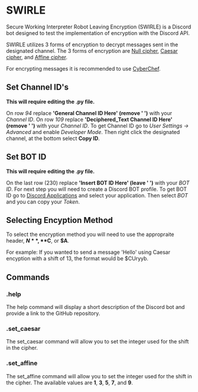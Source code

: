 # SWIRLE
Secure Working Interpreter Robot Leaving Encryption (SWIRLE) is a Discord bot designed to test the implementation of encryption with the Discord API.

SWIRLE utilizes 3 forms of encryption to decrypt messages sent in the designated channel. The 3 forms of encryption are [Null cipher](https://en.wikipedia.org/wiki/Null_cipher), 
[Caesar cipher](https://en.wikipedia.org/wiki/Caesar_cipher), and [Affine cipher](https://en.wikipedia.org/wiki/Affine_cipher).

For encrypting messages it is recommended to use [CyberChef](https://gchq.github.io/CyberChef/).

## Set Channel ID's
**This will require editing the .py file.**

On row *94* replace **'General Channel ID Here' (remove ' ')** with your *Channel ID*.
On row *109* replace **'Deciphered_Text Channel ID Here' (remove ' ')** with your *Channel ID*.
To get Channel ID go to *User Settings -> Advanced* and enable *Developer Mode*. Then right click the designated channel, at the bottom select **Copy ID**.

## Set BOT ID
**This will require editing the .py file.**

On the last row (230) replace **'Insert BOT ID Here' (leave ' ')** with your *BOT ID*.
For next step you will need to create a Discord BOT profile.
To get BOT ID go to [Discord Applications](https://discord.com/developers/applications) and select your application. Then select *BOT* and you can copy your *Token*.

## Selecting Encyption Method
To select the encryption method you will need to use the appropraite header, **$N**, **$C**, or **$A**.

For example: 
If you wanted to send a message 'Hello' using Caesar encyption with a shift of 13, the format would be $CUryyb.

## Commands

### .help
The help command will display a short description of the Discord bot and provide a link to the GitHub repository.

### .set_caesar
The set_caesar command will allow you to set the integer used for the shift in the cipher.

### .set_affine
The set_affine command will allow you to set the integer used for the shift in the cipher. The available values are **1**, **3**, **5**, **7**, and **9**.
